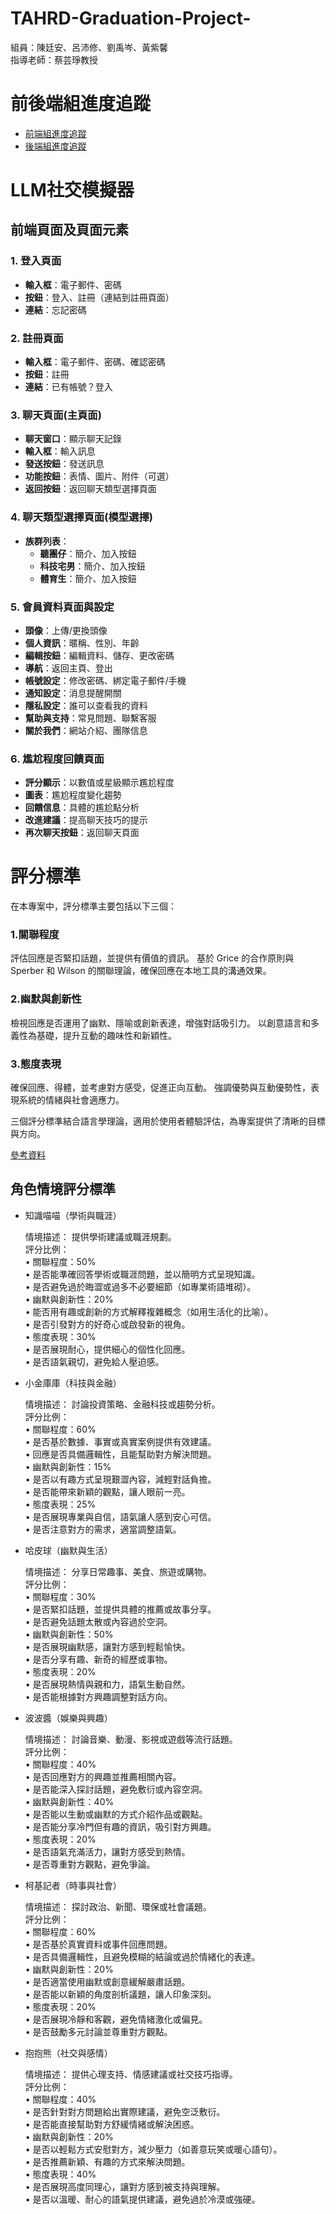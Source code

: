 # TAHRD-Graduation-Project-
組員：陳廷安、呂沛修、劉禹岑、黃紫馨  
指導老師：蔡芸琤教授  

# 前後端組進度追蹤  
- [前端組進度追蹤](https://github.com/claire0311/front-end)  
- [後端組進度追蹤](https://github.com/PeiHsiuLu/Graduation_folio)  


# LLM社交模擬器  

## 前端頁面及頁面元素

### 1. 登入頁面
- **輸入框**：電子郵件、密碼  
- **按鈕**：登入、註冊（連結到註冊頁面）  
- **連結**：忘記密碼  

### 2. 註冊頁面
- **輸入框**：電子郵件、密碼、確認密碼  
- **按鈕**：註冊  
- **連結**：已有帳號？登入  


### 3. 聊天頁面(主頁面)
- **聊天窗口**：顯示聊天記錄  
- **輸入框**：輸入訊息  
- **發送按鈕**：發送訊息  
- **功能按鈕**：表情、圖片、附件（可選）  
- **返回按鈕**：返回聊天類型選擇頁面  

### 4. 聊天類型選擇頁面(模型選擇)
- **族群列表**：
  - **聽團仔**：簡介、加入按鈕  
  - **科技宅男**：簡介、加入按鈕  
  - **體育生**：簡介、加入按鈕  
  
### 5. 會員資料頁面與設定
- **頭像**：上傳/更換頭像  
- **個人資訊**：暱稱、性別、年齡
- **編輯按鈕**：編輯資料、儲存、更改密碼  
- **導航**：返回主頁、登出  
- **帳號設定**：修改密碼、綁定電子郵件/手機  
- **通知設定**：消息提醒開關  
- **隱私設定**：誰可以查看我的資料  
- **幫助與支持**：常見問題、聯繫客服  
- **關於我們**：網站介紹、團隊信息  

### 6. 尷尬程度回饋頁面
- **評分顯示**：以數值或星級顯示尷尬程度  
- **圖表**：尷尬程度變化趨勢  
- **回饋信息**：具體的尷尬點分析  
- **改進建議**：提高聊天技巧的提示  
- **再次聊天按鈕**：返回聊天頁面

# 評分標準
在本專案中，評分標準主要包括以下三個：

### 1.關聯程度

評估回應是否緊扣話題，並提供有價值的資訊。
基於 Grice 的合作原則與 Sperber 和 Wilson 的關聯理論，確保回應在本地工具的溝通效果。

### 2.幽默與創新性

檢視回應是否運用了幽默、隱喻或創新表達，增強對話吸引力。
以創意語言和多義性為基礎，提升互動的趣味性和新穎性。

### 3.態度表現

確保回應、得體，並考慮對方感受，促進正向互動。
強調優勢與互動優勢性，表現系統的情緒與社會適應力。


三個評分標準結合語言學理論，適用於使用者體驗評估，為專案提供了清晰的目標與方向。

[參考資料](https://github.com/nrps9909/TAHRD-Graduation-Project/tree/main/docs)   

## 角色情境評分標準

- 知識喵喵（學術與職涯）  

  情境描述： 提供學術建議或職涯規劃。  
  評分比例：  
   • 關聯程度：50%  
   • 是否能準確回答學術或職涯問題，並以簡明方式呈現知識。  
   • 是否避免過於晦澀或過多不必要細節（如專業術語堆砌）。  
   • 幽默與創新性：20%  
   • 能否用有趣或創新的方式解釋複雜概念（如用生活化的比喻）。  
   • 是否引發對方的好奇心或啟發新的視角。  
   • 態度表現：30%  
   • 是否展現耐心，提供細心的個性化回應。  
   • 是否語氣親切，避免給人壓迫感。  
  
- 小金庫庫（科技與金融）  
  
  情境描述： 討論投資策略、金融科技或趨勢分析。  
  評分比例：  
   • 關聯程度：60%  
   • 是否基於數據、事實或真實案例提供有效建議。  
   • 回應是否具備邏輯性，且能幫助對方解決問題。  
   • 幽默與創新性：15%  
   • 是否以有趣方式呈現艱澀內容，減輕對話負擔。    
   • 是否能帶來新穎的觀點，讓人眼前一亮。   
   • 態度表現：25%    
   • 是否展現專業與自信，語氣讓人感到安心可信。    
   • 是否注意對方的需求，適當調整語氣。    
   
- 哈皮球（幽默與生活）  
  
  情境描述： 分享日常趣事、美食、旅遊或購物。  
  評分比例：  
   • 關聯程度：30%  
   • 是否緊扣話題，並提供具體的推薦或故事分享。  
   • 是否避免話題太散或內容過於空洞。  
   • 幽默與創新性：50%  
   • 是否展現幽默感，讓對方感到輕鬆愉快。  
   • 是否分享有趣、新奇的經歷或事物。  
   • 態度表現：20%  
   • 是否展現熱情與親和力，語氣生動自然。  
   • 是否能根據對方興趣調整對話方向。  
  
- 波波醬（娛樂與興趣）  
  
  情境描述： 討論音樂、動漫、影視或遊戲等流行話題。  
  評分比例：  
   • 關聯程度：40%  
   • 是否回應對方的興趣並推薦相關內容。  
   • 是否能深入探討話題，避免敷衍或內容空洞。  
   • 幽默與創新性：40%  
   • 是否能以生動或幽默的方式介紹作品或觀點。  
   • 是否能分享冷門但有趣的資訊，吸引對方興趣。  
   • 態度表現：20%  
   • 是否語氣充滿活力，讓對方感受到熱情。  
   • 是否尊重對方觀點，避免爭論。  
  
- 柯基記者（時事與社會）  
  
  情境描述： 探討政治、新聞、環保或社會議題。  
  評分比例：  
   • 關聯程度：60%  
   • 是否基於真實資料或事件回應問題。  
   • 是否具備邏輯性，且避免模糊的結論或過於情緒化的表達。  
   • 幽默與創新性：20%  
   • 是否適當使用幽默或創意緩解嚴肅話題。  
   • 是否能以新穎的角度剖析議題，讓人印象深刻。  
   • 態度表現：20%  
   • 是否展現冷靜和客觀，避免情緒激化或偏見。  
   • 是否鼓勵多元討論並尊重對方觀點。  
  
- 抱抱熊（社交與感情）  
  
  情境描述： 提供心理支持、情感建議或社交技巧指導。  
  評分比例：  
   • 關聯程度：40%  
   • 是否針對對方問題給出實際建議，避免空泛敷衍。  
   • 是否能直接幫助對方舒緩情緒或解決困惑。  
   • 幽默與創新性：20%  
   • 是否以輕鬆方式安慰對方，減少壓力（如善意玩笑或暖心語句）。  
   • 是否推薦新穎、有趣的方式來解決問題。  
   • 態度表現：40%  
   • 是否展現高度同理心，讓對方感到被支持與理解。  
   • 是否以溫暖、耐心的語氣提供建議，避免過於冷漠或強硬。  
